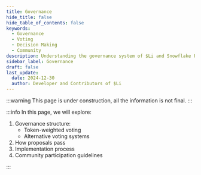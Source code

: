 ```yaml
---
title: Governance
hide_title: false
hide_table_of_contents: false
keywords:
  - Governance
  - Voting
  - Decision Making
  - Community
description: Understanding the governance system of $Li and Snowflake Foundation
sidebar_label: Governance
draft: false
last_update:
  date: 2024-12-30
  author: Developer and Contributors of $Li
---
```


:::warning
This page is under construction, all the information is not final.
:::

:::info
In this page, we will explore:

1. Governance structure:
   - Token-weighted voting
   - Alternative voting systems
2. How proposals pass
3. Implementation process
4. Community participation guidelines

:::
